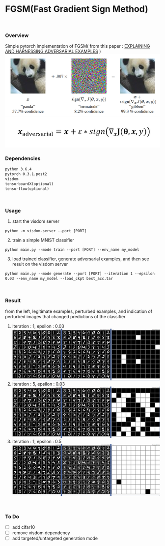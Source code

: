 # FGSM(Fast Gradient Sign Method)
<br>

### Overview 
Simple pytorch implementation of FGSM( from this paper : [EXPLAINING AND HARNESSING ADVERSARIAL EXAMPLES] )
![Figure0](misc/fig0.PNG)  
![FGSM](misc/FGSM.PNG)
<br>

### Dependencies
```
python 3.6.4
pytorch 0.3.1.post2
visdom
tensorboardX(optional)
tensorflow(optional)
```
<br>

### Usage
1. start the visdom server
```
python -m visdom.server --port [PORT]
```
2. train a simple MNIST classifier
```
python main.py --mode train --port [PORT] --env_name my_model
```
3. load trained classifier, generate adversarial examples, and then see result on the visdom server
```
python main.py --mode generate --port [PORT] --iteration 1 --epsilon 0.03 --env_name my_model --load_ckpt best_acc.tar
```
<br>

### Result
from the left, legitimate examples, perturbed examples, and indication of perturbed images that changed predictions of the classifier

1. iteration : 1, epsilon : 0.03
![Figure1](misc/fig1.PNG)
2. iteration : 5, epsilon : 0.03
![Figure2](misc/fig2.PNG)
1. iteration : 1, epsilon : 0.5
![Figure3](misc/fig3.PNG)
<br>

### To Do
- [ ] add cifar10
- [ ] remove visdom dependency
- [ ] add targeted/untargeted generation mode

[EXPLAINING AND HARNESSING ADVERSARIAL EXAMPLES]: https://arxiv.org/abs/1412.6572
